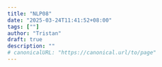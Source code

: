 ```yaml
---
title: "NLP08"
date: "2025-03-24T11:41:52+08:00"
tags: [""]
author: "Tristan"
draft: true
description: ""
# canonicalURL: "https://canonical.url/to/page"
---
```

